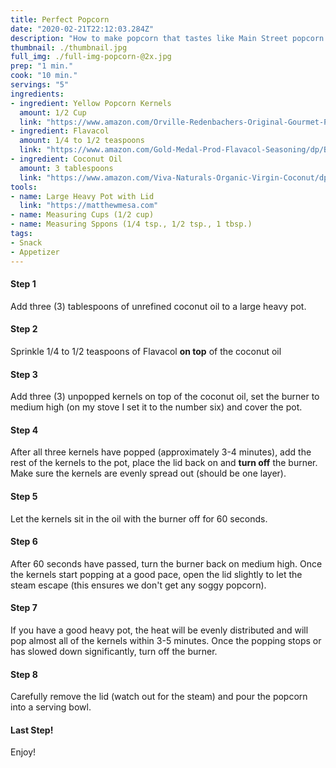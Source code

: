 ```yaml
---
title: Perfect Popcorn
date: "2020-02-21T22:12:03.284Z"
description: "How to make popcorn that tastes like Main Street popcorn from Disneyland or the best movie theater popcorn you've ever had."
thumbnail: ./thumbnail.jpg
full_img: ./full-img-popcorn-@2x.jpg
prep: "1 min."
cook: "10 min."
servings: "5"
ingredients:
- ingredient: Yellow Popcorn Kernels
  amount: 1/2 Cup
  link: "https://www.amazon.com/Orville-Redenbachers-Original-Gourmet-Popcorn/dp/B000RPYX4W/"
- ingredient: Flavacol
  amount: 1/4 to 1/2 teaspoons
  link: "https://www.amazon.com/Gold-Medal-Prod-Flavacol-Seasoning/dp/B004W8LT10"
- ingredient: Coconut Oil
  amount: 3 tablespoons
  link: "https://www.amazon.com/Viva-Naturals-Organic-Virgin-Coconut/dp/B00DS842HS/"
tools:
- name: Large Heavy Pot with Lid
  link: "https://matthewmesa.com"
- name: Measuring Cups (1/2 cup)
- name: Measuring Sppons (1/4 tsp., 1/2 tsp., 1 tbsp.)
tags:
- Snack
- Appetizer
---
```


#### Step 1

Add three (3) tablespoons of unrefined coconut oil to a large heavy pot.

#### Step 2

Sprinkle 1/4 to 1/2 teaspoons of Flavacol **on top** of the coconut oil

#### Step 3

Add three (3) unpopped kernels on top of the coconut oil, set the burner to medium high (on my stove I set it to the number six) and cover the pot.

#### Step 4

After all three kernels have popped (approximately 3-4 minutes), add the rest of the kernels to the pot, place the lid back on and **turn off** the burner. Make sure the kernels are evenly spread out (should be one layer).

#### Step 5

Let the kernels sit in the oil with the burner off for 60 seconds.

#### Step 6

After 60 seconds have passed, turn the burner back on medium high. Once the kernels start popping at a good pace, open the lid slightly to let the steam escape (this ensures we don't get any soggy popcorn).

#### Step 7

If you have a good heavy pot, the heat will be evenly distributed and will pop almost all of the kernels within 3-5 minutes. Once the popping stops or has slowed down significantly, turn off the burner.

#### Step 8

Carefully remove the lid (watch out for the steam) and pour the popcorn into a serving bowl.

#### Last Step!

Enjoy!
